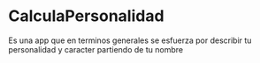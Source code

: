 # CalculaPersonalidad
Es una app que en terminos generales se esfuerza por describir tu personalidad y caracter partiendo de tu nombre 
